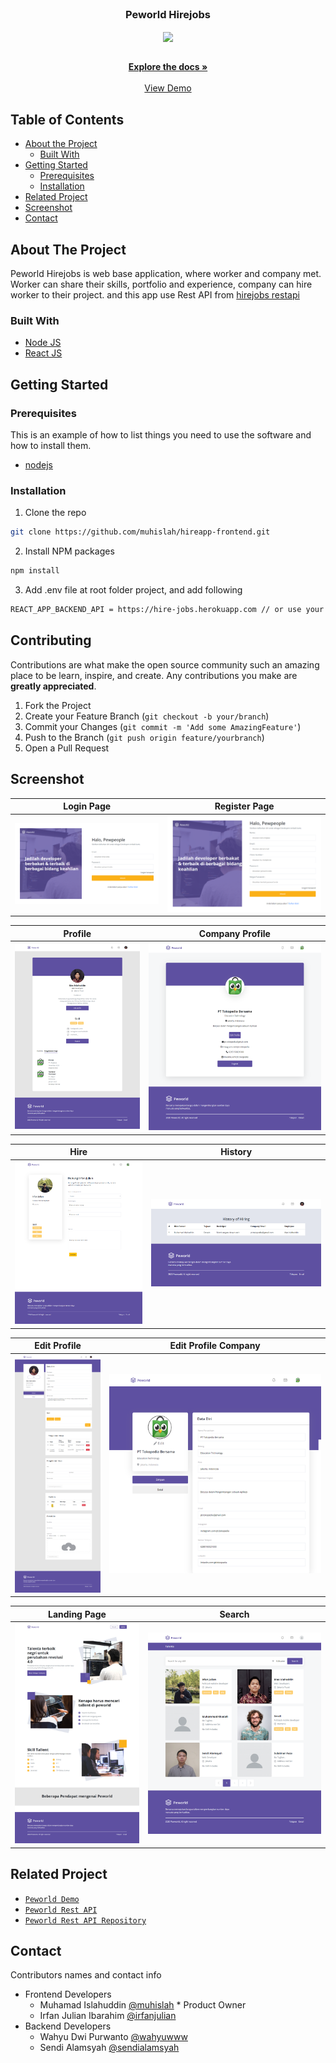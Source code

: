 <br />
<p align="center">

  <h3 align="center">Peworld Hirejobs</h3>
  <p align="center">
    <image align="center" width="200" src='./images/peworld.jpg' />
  </p>

  <p align="center">
    <br />
    <a href="https://github.com/muhislah/hireapp-frontend.git"><strong>Explore the docs »</strong></a>
    <br />
    <br />
    <a href="https://hireapp-frontend.vercel.app/">View Demo</a>
  </p>
</p>



<!-- TABLE OF CONTENTS -->
## Table of Contents

* [About the Project](#about-the-project)
  * [Built With](#built-with)
* [Getting Started](#getting-started)
  * [Prerequisites](#prerequisites)
  * [Installation](#installation)
* [Related Project](#related-project)
* [Screenshot](#screenshot)
* [Contact](#contact)



<!-- ABOUT THE PROJECT -->
## About The Project


Peworld Hirejobs is web base application, where worker and company met. Worker can share their skills, portfolio and experience, company can hire worker to their project. and this app use Rest API from [hirejobs restapi](https://hire-jobs.herokuapp.com/)

### Built With

* [Node JS](https://nodejs.org/en/docs/)
* [React JS](https://reactjs.org/)



<!-- GETTING STARTED -->
## Getting Started

### Prerequisites

This is an example of how to list things you need to use the software and how to install them.

* [nodejs](https://nodejs.org/en/download/)

### Installation

1. Clone the repo
```sh
git clone https://github.com/muhislah/hireapp-frontend.git
```
2. Install NPM packages
```sh
npm install
```
3. Add .env file at root folder project, and add following
```sh
REACT_APP_BACKEND_API = https://hire-jobs.herokuapp.com // or use your own

```

<!-- CONTRIBUTING -->
## Contributing

Contributions are what make the open source community such an amazing place to be learn, inspire, and create. Any contributions you make are **greatly appreciated**.

1. Fork the Project
2. Create your Feature Branch (`git checkout -b your/branch`)
3. Commit your Changes (`git commit -m 'Add some AmazingFeature'`)
4. Push to the Branch (`git push origin feature/yourbranch`)
5. Open a Pull Request

<!-- SCREENSHOT -->
## Screenshot
| Login Page | Register Page |
| ------------- | ------------- |
| ![login](/images/login.png?raw=true " ") | ![register](/images/regisFix.png?raw=true " ") |

| Profile | Company Profile |
| ------------- | ------------- |
| ![chat](/images/experience.png?raw=true " ") | ![edit](/images/company.png?raw=true " ") |

| Hire | History |
| ------------- | ------------- |
| ![profile](/images/Hirepage.png?raw=true " ") | ![receiver](/images/history.png?raw=true " ") |

| Edit Profile | Edit Profile Company |
| ------------- | ------------- |
| ![profile](/images/editprofile.png?raw=true " ") | ![receiver](/images/editcompany.png?raw=true " ") |

| Landing Page | Search |
| ------------- | ------------- |
| ![profile](/images/landing.png?raw=true " ") | ![receiver](/images/pagehome.png?raw=true " ") |


<!-- RELATED PROJECT -->
## Related Project
* [`Peworld Demo`](https://hireapp-frontend.vercel.app/landingpage)
* [`Peworld Rest API`](https://hire-jobs.herokuapp.com/)
* [`Peworld Rest API Repository`](https://github.com/muhislah/hireapp-backend)


<!-- CONTACT -->
## Contact

Contributors names and contact info

* Frontend Developers
  * Muhamad Islahuddin [@muhislah](https://github.com/muhislah) * Product Owner
  * Irfan Julian Ibarahim [@irfanjulian](https://github.com/Irfanjulian)
* Backend Developers
  * Wahyu Dwi Purwanto [@wahyuwww](https://github.com/wahyuwww)
  * Sendi Alamsyah [@sendialamsyah](https://github.com/sendialamsyah)
